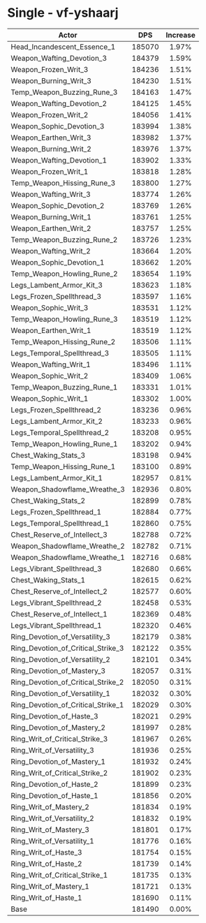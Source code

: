 # Single - vf-yshaarj
| Actor | DPS | Increase |
|---|:---:|:---:|
|Head_Incandescent_Essence_1|185070|1.97%|
|Weapon_Wafting_Devotion_3|184379|1.59%|
|Weapon_Frozen_Writ_3|184236|1.51%|
|Weapon_Burning_Writ_3|184230|1.51%|
|Temp_Weapon_Buzzing_Rune_3|184163|1.47%|
|Weapon_Wafting_Devotion_2|184125|1.45%|
|Weapon_Frozen_Writ_2|184056|1.41%|
|Weapon_Sophic_Devotion_3|183994|1.38%|
|Weapon_Earthen_Writ_3|183982|1.37%|
|Weapon_Burning_Writ_2|183976|1.37%|
|Weapon_Wafting_Devotion_1|183902|1.33%|
|Weapon_Frozen_Writ_1|183818|1.28%|
|Temp_Weapon_Hissing_Rune_3|183800|1.27%|
|Weapon_Wafting_Writ_3|183774|1.26%|
|Weapon_Sophic_Devotion_2|183769|1.26%|
|Weapon_Burning_Writ_1|183761|1.25%|
|Weapon_Earthen_Writ_2|183757|1.25%|
|Temp_Weapon_Buzzing_Rune_2|183726|1.23%|
|Weapon_Wafting_Writ_2|183664|1.20%|
|Weapon_Sophic_Devotion_1|183662|1.20%|
|Temp_Weapon_Howling_Rune_2|183654|1.19%|
|Legs_Lambent_Armor_Kit_3|183623|1.18%|
|Legs_Frozen_Spellthread_3|183597|1.16%|
|Weapon_Sophic_Writ_3|183531|1.12%|
|Temp_Weapon_Howling_Rune_3|183519|1.12%|
|Weapon_Earthen_Writ_1|183519|1.12%|
|Temp_Weapon_Hissing_Rune_2|183506|1.11%|
|Legs_Temporal_Spellthread_3|183505|1.11%|
|Weapon_Wafting_Writ_1|183496|1.11%|
|Weapon_Sophic_Writ_2|183409|1.06%|
|Temp_Weapon_Buzzing_Rune_1|183331|1.01%|
|Weapon_Sophic_Writ_1|183302|1.00%|
|Legs_Frozen_Spellthread_2|183236|0.96%|
|Legs_Lambent_Armor_Kit_2|183233|0.96%|
|Legs_Temporal_Spellthread_2|183208|0.95%|
|Temp_Weapon_Howling_Rune_1|183202|0.94%|
|Chest_Waking_Stats_3|183198|0.94%|
|Temp_Weapon_Hissing_Rune_1|183100|0.89%|
|Legs_Lambent_Armor_Kit_1|182957|0.81%|
|Weapon_Shadowflame_Wreathe_3|182936|0.80%|
|Chest_Waking_Stats_2|182899|0.78%|
|Legs_Frozen_Spellthread_1|182884|0.77%|
|Legs_Temporal_Spellthread_1|182860|0.75%|
|Chest_Reserve_of_Intellect_3|182788|0.72%|
|Weapon_Shadowflame_Wreathe_2|182782|0.71%|
|Weapon_Shadowflame_Wreathe_1|182716|0.68%|
|Legs_Vibrant_Spellthread_3|182680|0.66%|
|Chest_Waking_Stats_1|182615|0.62%|
|Chest_Reserve_of_Intellect_2|182577|0.60%|
|Legs_Vibrant_Spellthread_2|182458|0.53%|
|Chest_Reserve_of_Intellect_1|182369|0.48%|
|Legs_Vibrant_Spellthread_1|182320|0.46%|
|Ring_Devotion_of_Versatility_3|182179|0.38%|
|Ring_Devotion_of_Critical_Strike_3|182122|0.35%|
|Ring_Devotion_of_Versatility_2|182101|0.34%|
|Ring_Devotion_of_Mastery_3|182057|0.31%|
|Ring_Devotion_of_Critical_Strike_2|182050|0.31%|
|Ring_Devotion_of_Versatility_1|182032|0.30%|
|Ring_Devotion_of_Critical_Strike_1|182029|0.30%|
|Ring_Devotion_of_Haste_3|182021|0.29%|
|Ring_Devotion_of_Mastery_2|181997|0.28%|
|Ring_Writ_of_Critical_Strike_3|181967|0.26%|
|Ring_Writ_of_Versatility_3|181936|0.25%|
|Ring_Devotion_of_Mastery_1|181932|0.24%|
|Ring_Writ_of_Critical_Strike_2|181902|0.23%|
|Ring_Devotion_of_Haste_2|181899|0.23%|
|Ring_Devotion_of_Haste_1|181856|0.20%|
|Ring_Writ_of_Mastery_2|181834|0.19%|
|Ring_Writ_of_Versatility_2|181832|0.19%|
|Ring_Writ_of_Mastery_3|181801|0.17%|
|Ring_Writ_of_Versatility_1|181776|0.16%|
|Ring_Writ_of_Haste_3|181754|0.15%|
|Ring_Writ_of_Haste_2|181739|0.14%|
|Ring_Writ_of_Critical_Strike_1|181735|0.13%|
|Ring_Writ_of_Mastery_1|181721|0.13%|
|Ring_Writ_of_Haste_1|181690|0.11%|
|Base|181490|0.00%|
